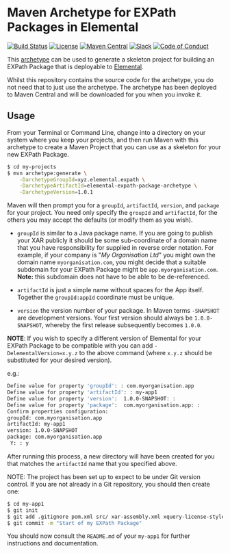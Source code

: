 # Maven Archetype for EXPath Packages in Elemental

[![Build Status](https://dl.circleci.com/status-badge/img/gh/evolvedbinary/elemental-expath-package-archetype/tree/main.svg?style=svg)](https://dl.circleci.com/status-badge/redirect/gh/evolvedbinary/elemental-expath-package-archetype/tree/main)
[![License](https://img.shields.io/badge/license-BSL%201.1-blue.svg)](https://mariadb.com/bsl11/)
[![Maven Central](https://img.shields.io/maven-central/v/xyz.elemental.expath/elemental-expath-package-archetype?logo=apachemaven&label=maven+central&color=green)](https://central.sonatype.com/search?namespace=xyz.elemental.expath)
[![Slack](https://img.shields.io/badge/elemental-slack-56b6f8.svg?logo=slack)](https://join.slack.com/t/elemental-xyz/shared_invite/zt-34r53san4-fzHCV0vDT9lYSMChUdn3cQ)
[![Code of Conduct](https://img.shields.io/badge/code%20of%20conduct-contributor%20covenant-5e0d73.svg?logo=contributorcovenant)](https://www.contributor-covenant.org/version/2/1/code_of_conduct.html)

This [archetype](https://maven.apache.org/guides/introduction/introduction-to-archetypes.html) can be used to generate a skeleton project for building an EXPath Package that is deployable to [Elemental](https://github.com/evolvedbinary/elemental).

Whilst this repository contains the source code for the archetype, you do not need that to just use the archetype.
The archetype has been deployed to Maven Central and will be downloaded for you when you invoke it.

## Usage
From your Terminal or Command Line, change into a directory on your system where you keep your projects,
and then run Maven with this archetype to create a Maven Project that you can use as a skeleton for your new EXPath Package.

```bash
$ cd my-projects
$ mvn archetype:generate \
    -DarchetypeGroupId=xyz.elemental.expath \
    -DarchetypeArtifactId=elemental-expath-package-archetype \
    -DarchetypeVersion=1.0.1
```

Maven will then prompt you for a `groupId`, `artifactId`, `version`, and `package` for your project.
You need only specify the `groupId` and `artifactId`, for the others you may accept the defaults (or modify them as you wish).

* `groupId` is similar to a Java package name. If you are going to publish your XAR publicly it should be some sub-coordinate of a domain name that you have responsibility for supplied in reverse order notation. For example, if your company is "*My Organisation Ltd*" you might own the domain name `myorganisation.com`, you might decide that a suitable subdomain for your EXPath Package might be `app.myorganisation.com`. **Note:** this subdomain does not have to be able to be de-referenced.

* `artifactId` is just a simple name without spaces for the App itself. Together the `groupId:appId` coordinate must be unique.

* `version` the version number of your package. In Maven terms `-SNAPSHOT` are development versions. Your first version should always be `1.0.0-SNAPSHOT`, whereby the first release subsequently becomes `1.0.0`.  

**NOTE**: If you wish to specify a different version of Elemental for your EXPath Package to be compatible with you can add `-DelementalVersion=x.y.z` to the above command (where `x.y.z` should be substituted for your desired version).  

e.g.:

```bash
Define value for property 'groupId': : com.myorganisation.app
Define value for property 'artifactId': : my-app1
Define value for property 'version':  1.0.0-SNAPSHOT: : 
Define value for property 'package':  com.myorganisation.app: : 
Confirm properties configuration:
groupId: com.myorganisation.app
artifactId: my-app1
version: 1.0.0-SNAPSHOT
package: com.myorganisation.app
 Y: : y
```

After running this process, a new directory will have been created for you that matches the `artifactId` name that you specified above.

NOTE: The project has been set up to expect to be under Git version control. If you are not already in a Git repository, you should then create one:

```bash
$ cd my-app1
$ git init
$ git add .gitignore pom.xml src/ xar-assembly.xml xquery-license-style.xml LICENSE README.md
$ git commit -m "Start of my EXPath Package"
```

You should now consult the `README.md` of your `my-app1` for further instructions and documentation.
